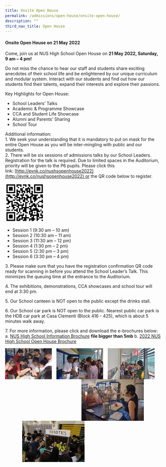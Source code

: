 ```yaml
---
title: Onsite Open House
permalink: /admissions/open-house/onsite-open-house/
description: ""
third_nav_title: Open House
---
```

#### **Onsite Open House on 21 May 2022**
Come, join us at NUS High School Open House on **21 May 2022, Saturday, 9 am – 4 pm!**

Do not miss the chance to hear our staff and students share exciting anecdotes of their school life and be enlightened by our unique curriculum and modular system. Interact with our students and find out how our students find their talents, expand their interests and explore their passions.

Key Highlights for Open House:
*   School Leaders’ Talks
*   Academic & Programme Showcase
*   CCA and Student Life Showcase
*   Alumni and Parents’ Sharing
*   School Tour

Additional information:<br>
1\.  We seek your understanding that it is mandatory to put on mask for the entire Open House as you will be inter-mingling with public and our students.<br>
2\.  There will be six sessions of admissions talks by our School Leaders. Registration for the talk is required. Due to limited spaces in the Auditorium, priority will be given to the P6 pupils. Please click this link: [http://evnk.co/nushsopenhouse2022](http://evnk.co/nushsopenhouse2022) or the QR code below to register.

<img src="/images/openhouseonsite.png" style="width:25%">

*   Session 1 (9:30 am – 10 am)
*   Session 2 (10:30 am – 11 am)
*   Session 3 (11:30 am – 12 pm)
*   Session 4 (1:30 pm – 2 pm)
*   Session 5 (2:30 pm – 3 pm)
*   Session 6 (3:30 pm – 4 pm)

3\.  Please make sure that you have the registration confirmation QR code ready for scanning in before you attend the School Leader’s Talk. This minimizes the queuing time at the entrance to the Auditorium.  

4\.  The exhibitions, demonstrations, CCA showcases and school tour will end at 3:30 pm.  

5\.  Our School canteen is NOT open to the public except the drinks stall.  

6\.  Our School car park is NOT open to the public. Nearest public car park is the HDB car park at Casa Clementi (Block 416 - 425), which is about 5 minutes walk away.  

7\.  For more information, please click and download the e-brochures below:<br>
a\. [NUS High School Information Brochure](https://www.nushigh.edu.sg/qql/slot/u90/e-Open%20House%202022/2022%20NUS%20High%20School%20Information%20Brochure%201_compressed.pdf) **file bigger than 5mb**
b\. [2022 NUS High School Open House Brochure](/files/openhouse2.pdf)

<img src="/images/openhse1.jpg" style="width:30%;margin-right:15px;" align = "left">
<img src="/images/openhse2.jpg" style="width:30%;margin-right:15px;" align = "left">
<img src="/images/openhse3.jpg" style="width:30%;margin-right:15px;" align = "left">

<br clear="left">

<img src="/images/openhse5.jpg" style="width:40%;margin-right:55px;" align = "right">
<img src="/images/openhse4.jpg" style="width:40%;margin-left:55px;" align = "left">

<br clear="left">


